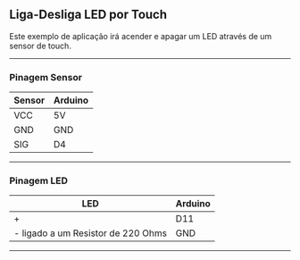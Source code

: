 ## Liga-Desliga LED por Touch

Este exemplo de aplicação irá acender e apagar um LED através de um sensor de touch.

----

### Pinagem Sensor

|Sensor|Arduino|
|-|-|
|VCC|5V|
|GND|GND|
|SIG|D4|
 
----- 

### Pinagem LED

|LED|Arduino|
|-|-|
|+|D11|
|- ligado a um Resistor de 220 Ohms|GND|

----
